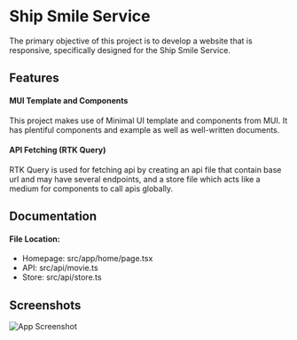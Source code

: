 # Ship Smile Service

The primary objective of this project is to develop a website that is responsive, specifically designed for the Ship Smile Service.

## Features

#### MUI Template and Components

This project makes use of Minimal UI template and components from MUI. It has plentiful components and example as well as well-written documents.

#### API Fetching (RTK Query)

RTK Query is used for fetching api by creating an api file that contain base url and may have several endpoints, and a store file which acts like a medium for components to call apis globally.

## Documentation

#### File Location:

- Homepage: src/app/home/page.tsx
- API: src/api/movie.ts
- Store: src/api/store.ts

## Screenshots

![App Screenshot](https://i.postimg.cc/0kFtg3pZ/ship-smile-homepage.png)
